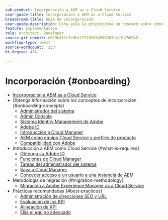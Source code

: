 ```yaml
---
sub-product: Incorporación a AEM as a Cloud Service
user-guide-title: Incorporación a AEM as a Cloud Service
breadcrumb-title: Guía de incorporación
user-guide-description: Esta guía le proporciona un resumen sobre cómo empezar a utilizar Experience Manager as a Cloud Service, incluida la forma de obtener acceso y la información importante sobre la protección de datos.
feature: Implementación
role: Architect, Developer
source-git-commit: e029e0ffc7e8b1177f83354598307e411b756642
workflow-type: tm+mt
source-wordcount: '133'
ht-degree: 47%

---
```



# Incorporación {#onboarding}

+ [Incorporación a AEM as a Cloud Service](/help/onboarding/home.md)
+ Obtenga información sobre los conceptos de incorporación {#onboarding-concepts}
   + [Administrador del sistema](/help/onboarding/learn-concepts/system-administrator.md)
   + [Admin Console](/help/onboarding/learn-concepts/admin-console.md)
   + [Sistema Identity Management de Adobe](/help/onboarding/learn-concepts/ims.md)
   + [Adobe ID](/help/onboarding/learn-concepts/adobe-id.md)
   + [Introducción a Cloud Manager](/help/onboarding/learn-concepts/cloud-manager-introduction.md)
   + [AEM como equipo Cloud Service y perfiles de producto](/help/onboarding/learn-concepts/aem-cs-team-product-profiles.md)
   + [Compatibilidad con Adobe](/help/onboarding/learn-concepts/onboarding-help-resources.md)
+ Introducción a AEM como Cloud Service {#what-is-required}
   + [Obtenga su Adobe ID](what-is-required/get-your-adobe-id.md)
   + [Funciones de Cloud Manager](what-is-required/user-roles-permissions.md)
   + [Tareas del administrador del sistema](what-is-required/add-users-assign-cm-roles.md)
   + [Vaya a Cloud Manager](what-is-required/navigate-to-cloud-manager.md)
   + [Conceder acceso a un usuario a una instancia de AEM](/help/onboarding/what-is-required/accessing-aem-instance.md)
+ Metodología de migración {#migration-methodology}
   + [Migración a Adobe Experience Manager as a Cloud Service](migration-methodology/getting-started.md)
+ Prácticas recomendadas   {#best-practices}
   + [Administración de direcciones SEO y URL](best-practices/seo-and-url-management.md)
   + [Evaluación de los KPI](best-practices/assessing-kpis.md)
   + [Alineación de KPI](best-practices/aligning-kpis.md)
   + [Elija el equipo adecuado](best-practices/choose-right-team.md)
